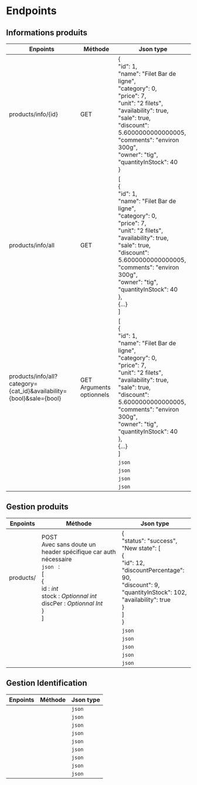 # Endpoints

## Informations produits

| Enpoints                                                     | Méthode                       | Json type                                                    |
| ------------------------------------------------------------ | ----------------------------- | ------------------------------------------------------------ |
| products/info/{id}                                           | GET                           | {<br/>  "id": 1,<br/>  "name": "Filet Bar de ligne",<br/>  "category": 0,<br/>  "price": 7,<br/>  "unit": "2 filets",<br/>  "availability": true,<br/>  "sale": true,<br/>  "discount": 5.6000000000000005,<br/>  "comments": "environ 300g",<br/>  "owner": "tig",<br/>  "quantityInStock": 40<br/>} |
| products/info/all                                            | GET                           | [<br />{<br/>  "id": 1,<br/>  "name": "Filet Bar de ligne",<br/>  "category": 0,<br/>  "price": 7,<br/>  "unit": "2 filets",<br/>  "availability": true,<br/>  "sale": true,<br/>  "discount": 5.6000000000000005,<br/>  "comments": "environ 300g",<br/>  "owner": "tig",<br/>  "quantityInStock": 40<br/>},<br />{...}<br />] |
| products/info/all?category={cat_id}&availability={bool}&sale={bool} | GET<br />Arguments optionnels | [<br />{<br/>  "id": 1,<br/>  "name": "Filet Bar de ligne",<br/>  "category": 0,<br/>  "price": 7,<br/>  "unit": "2 filets",<br/>  "availability": true,<br/>  "sale": true,<br/>  "discount": 5.6000000000000005,<br/>  "comments": "environ 300g",<br/>  "owner": "tig",<br/>  "quantityInStock": 40<br/>},<br />{...}<br />]                                                       |
|                                                              |                               | `json`                                                       |
|                                                              |                               | `json`                                                       |
|                                                              |                               | `json`                                                       |
|                                                              |                               | `json`                                                       |

## Gestion produits
| Enpoints  | Méthode                                                      | Json type                                                    |
| --------- | ------------------------------------------------------------ | ------------------------------------------------------------ |
| products/ | POST<br />Avec sans doute un header spécifique car auth nécessaire<br />```json ``` :<br />[<br /> {<br />	id : *int* <br />	stock : *Optionnal int*<br />	discPer : *Optionnal Int*<br /> } <br />] | {<br/>  "status": "success",<br/>  "New state": [<br/>    {<br/>      "id": 12,<br/>      "discountPercentage": 90,<br/>      "discount": 9,<br/>      "quantityInStock": 102,<br/>      "availability": true<br/>    }<br/>  ]<br/>} |
|           |                                                              | `json`                                                       |
|           |                                                              | `json`                                                       |
|           |                                                              | `json`                                                       |
|           |                                                              | `json`                                                       |
|           |                                                              | `json`                                                       |

## Gestion Identification
| Enpoints | Méthode | Json type |
| -------- | ------- | --------- |
|          |         | `json`    |
|          |         | `json`    |
|          |         | `json`    |
|          |         | `json`    |
|          |         | `json`    |
|          |         | `json`    |
|          |         | `json`    |
|          |         | `json`    |
|          |         | `json`    |

